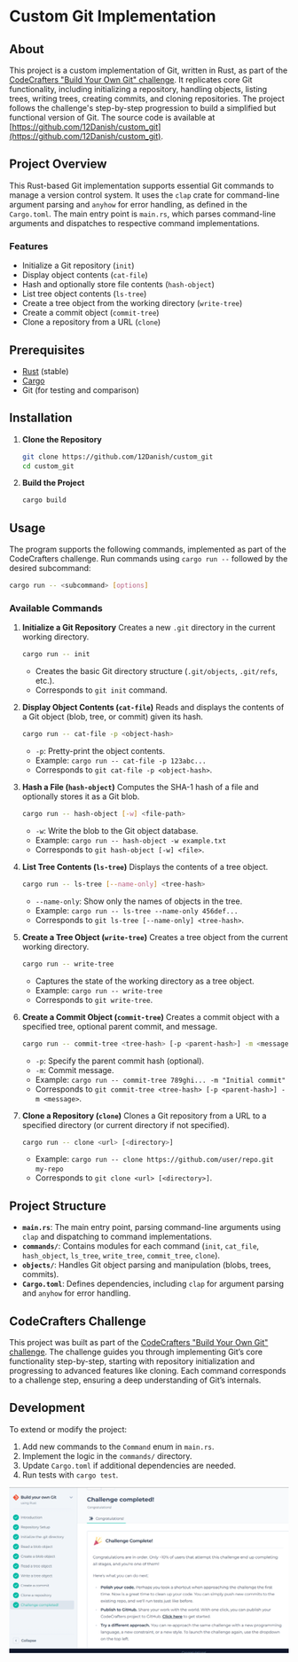 # Custom Git Implementation

## About

This project is a custom implementation of Git, written in Rust, as part of the [CodeCrafters "Build Your Own Git" challenge](https://app.codecrafters.io/courses/git/). It replicates core Git functionality, including initializing a repository, handling objects, listing trees, writing trees, creating commits, and cloning repositories. The project follows the challenge's step-by-step progression to build a simplified but functional version of Git. The source code is available at [https://github.com/12Danish/custom_git](https://github.com/12Danish/custom_git).

## Project Overview

This Rust-based Git implementation supports essential Git commands to manage a version control system. It uses the `clap` crate for command-line argument parsing and `anyhow` for error handling, as defined in the `Cargo.toml`. The main entry point is `main.rs`, which parses command-line arguments and dispatches to respective command implementations.

### Features
- Initialize a Git repository (`init`)
- Display object contents (`cat-file`)
- Hash and optionally store file contents (`hash-object`)
- List tree object contents (`ls-tree`)
- Create a tree object from the working directory (`write-tree`)
- Create a commit object (`commit-tree`)
- Clone a repository from a URL (`clone`)

## Prerequisites

- [Rust](https://www.rust-lang.org/tools/install) (stable)
- [Cargo](https://doc.rust-lang.org/cargo/getting-started/installation.html)
- Git (for testing and comparison)

## Installation

1. **Clone the Repository**
   ```bash
   git clone https://github.com/12Danish/custom_git
   cd custom_git
   ```

2. **Build the Project**
   ```bash
   cargo build
   ```

## Usage

The program supports the following commands, implemented as part of the CodeCrafters challenge. Run commands using `cargo run --` followed by the desired subcommand:

```bash
cargo run -- <subcommand> [options]
```

### Available Commands

1. **Initialize a Git Repository**
   Creates a new `.git` directory in the current working directory.
   ```bash
   cargo run -- init
   ```
   - Creates the basic Git directory structure (`.git/objects`, `.git/refs`, etc.).
   - Corresponds to `git init` command.

2. **Display Object Contents (`cat-file`)**
   Reads and displays the contents of a Git object (blob, tree, or commit) given its hash.
   ```bash
   cargo run -- cat-file -p <object-hash>
   ```
   - `-p`: Pretty-print the object contents.
   - Example: `cargo run -- cat-file -p 123abc...`
   - Corresponds to `git cat-file -p <object-hash>`.

3. **Hash a File (`hash-object`)**
   Computes the SHA-1 hash of a file and optionally stores it as a Git blob.
   ```bash
   cargo run -- hash-object [-w] <file-path>
   ```
   - `-w`: Write the blob to the Git object database.
   - Example: `cargo run -- hash-object -w example.txt`
   - Corresponds to `git hash-object [-w] <file>`.

4. **List Tree Contents (`ls-tree`)**
   Displays the contents of a tree object.
   ```bash
   cargo run -- ls-tree [--name-only] <tree-hash>
   ```
   - `--name-only`: Show only the names of objects in the tree.
   - Example: `cargo run -- ls-tree --name-only 456def...`
   - Corresponds to `git ls-tree [--name-only] <tree-hash>`.

5. **Create a Tree Object (`write-tree`)**
   Creates a tree object from the current working directory.
   ```bash
   cargo run -- write-tree
   ```
   - Captures the state of the working directory as a tree object.
   - Example: `cargo run -- write-tree`
   - Corresponds to `git write-tree`.

6. **Create a Commit Object (`commit-tree`)**
   Creates a commit object with a specified tree, optional parent commit, and message.
   ```bash
   cargo run -- commit-tree <tree-hash> [-p <parent-hash>] -m <message>
   ```
   - `-p`: Specify the parent commit hash (optional).
   - `-m`: Commit message.
   - Example: `cargo run -- commit-tree 789ghi... -m "Initial commit"`
   - Corresponds to `git commit-tree <tree-hash> [-p <parent-hash>] -m <message>`.

7. **Clone a Repository (`clone`)**
   Clones a Git repository from a URL to a specified directory (or current directory if not specified).
   ```bash
   cargo run -- clone <url> [<directory>]
   ```
   - Example: `cargo run -- clone https://github.com/user/repo.git my-repo`
   - Corresponds to `git clone <url> [<directory>]`.

## Project Structure

- **`main.rs`**: The main entry point, parsing command-line arguments using `clap` and dispatching to command implementations.
- **`commands/`**: Contains modules for each command (`init`, `cat_file`, `hash_object`, `ls_tree`, `write_tree`, `commit_tree`, `clone`).
- **`objects/`**: Handles Git object parsing and manipulation (blobs, trees, commits).
- **`Cargo.toml`**: Defines dependencies, including `clap` for argument parsing and `anyhow` for error handling.

## CodeCrafters Challenge

This project was built as part of the [CodeCrafters "Build Your Own Git" challenge](https://app.codecrafters.io/courses/git/). The challenge guides you through implementing Git’s core functionality step-by-step, starting with repository initialization and progressing to advanced features like cloning. Each command corresponds to a challenge step, ensuring a deep understanding of Git’s internals.

## Development

To extend or modify the project:
1. Add new commands to the `Command` enum in `main.rs`.
2. Implement the logic in the `commands/` directory.
3. Update `Cargo.toml` if additional dependencies are needed.
4. Run tests with `cargo test`.


![Completion Image](https://github.com/12Danish/custom_git/blob/main/completion-img.png)
